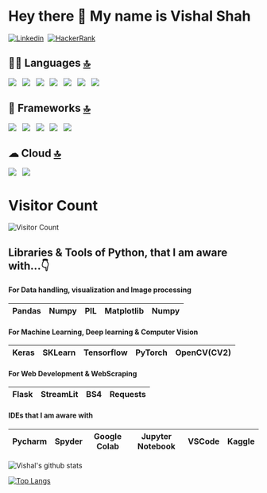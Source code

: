 # Hey there 👋 My name is Vishal Shah

[![Linkedin](https://img.shields.io/badge/LinkedIn-0077B5?style=for-the-badge&logo=linkedin&logoColor=white)](https://www.linkedin.com/in/vishal-shah1999/)&nbsp;
[![HackerRank](https://img.shields.io/badge/-Hackerrank-2EC866?style=for-the-badge&logo=HackerRank&logoColor=white)](https://www.hackerrank.com/visushah99?hr_r=1)&nbsp;

## 👩‍💻 Languages [🔝](#welcome-badges-4-readmemd-profile)
<img src="https://img.shields.io/badge/Python-FFD43B?style=for-the-badge&logo=python&logoColor=darkgreen" />&nbsp;&nbsp;&nbsp;<img src="https://img.shields.io/badge/TensorFlow-FF6F00?style=for-the-badge&logo=TensorFlow&logoColor=white" />&nbsp;&nbsp;&nbsp;<img src="https://img.shields.io/badge/scikit_learn-F7931E?style=for-the-badge&logo=scikit-learn&logoColor=white" />&nbsp;&nbsp;&nbsp;<img src="https://img.shields.io/badge/Keras-D00000?style=for-the-badge&logo=Keras&logoColor=white" />&nbsp;&nbsp;&nbsp;<img src="https://img.shields.io/badge/HTML5-E34F26?style=for-the-badge&logo=html5&logoColor=white" />&nbsp;&nbsp;&nbsp;<img src="https://img.shields.io/badge/CSS3-1572B6?style=for-the-badge&logo=css3&logoColor=white"/>&nbsp;&nbsp;&nbsp;<img src="https://img.shields.io/badge/C%2B%2B-00599C?style=for-the-badge&logo=c%2B%2B&logoColor=white" />

## 🚀 Frameworks [🔝](#welcome-badges-4-readmemd-profile)
<img src="https://img.shields.io/badge/OpenCV-27338e?style=for-the-badge&logo=OpenCV&logoColor=white" />&nbsp;&nbsp;&nbsp;<img src="https://img.shields.io/badge/Jupyter-F37626.svg?&style=for-the-badge&logo=Jupyter&logoColor=white" />&nbsp;&nbsp;&nbsp;<img src="https://img.shields.io/badge/Bootstrap-563D7C?style=for-the-badge&logo=bootstrap&logoColor=white" />&nbsp;&nbsp;&nbsp;<img src="https://img.shields.io/badge/Flask-000000?style=for-the-badge&logo=flask&logoColor=white" />&nbsp;&nbsp;&nbsp;<img src="https://img.shields.io/badge/conda-342B029.svg?&style=for-the-badge&logo=anaconda&logoColor=white"/>

## ☁ Cloud [🔝](#welcome-badges-4-readmemd-profile)
<img src="https://img.shields.io/badge/Amazon_AWS-232F3E?style=for-the-badge&logo=amazon-aws&logoColor=white" />&nbsp;&nbsp;&nbsp;<img src="https://img.shields.io/badge/Heroku-430098?style=for-the-badge&logo=heroku&logoColor=white" />

# Visitor Count
![Visitor Count](https://profile-counter.glitch.me/VishalShah1999/count.svg)

## Libraries & Tools of Python, that I am aware with...👇

#### For Data handling, visualization and Image processing
| Pandas | Numpy | PIL | Matplotlib | Numpy |
| :---: | :---: | :---: | :---: | :---: |

#### For Machine Learning, Deep learning & Computer Vision
| Keras | SKLearn | Tensorflow | PyTorch | OpenCV(CV2) |
| :---: | :---: | :---: | :---: | :---: |

#### For Web Development & WebScraping
| Flask | StreamLit | BS4 | Requests |
| :---: | :---: | :---: | :---: |

#### IDEs that I am aware with 
| Pycharm | Spyder | Google Colab | Jupyter Notebook | VSCode | Kaggle
| :---: | :---: | :---: | :---: | :---: | :---: |

![Vishal's github stats](https://github-readme-stats.vercel.app/api?username=VishalShah1999&show_icons=true&theme=radical)

[![Top Langs](https://github-readme-stats.vercel.app/api/top-langs/?username=VishalShah1999&layout=compact&show_icons=true&theme=dark)](https://github.com/anuraghazra/github-readme-stats)

